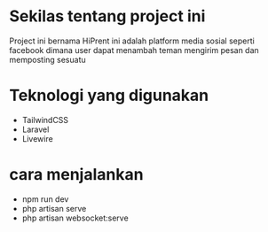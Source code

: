 <h1>Sekilas tentang project ini </h1>
<p>
Project ini bernama HiPrent ini adalah platform media sosial seperti facebook dimana user dapat menambah teman mengirim pesan dan memposting sesuatu

<h1>Teknologi yang digunakan</h1>
<ul>
<li>TailwindCSS</li>
<li>Laravel</li>
<li>Livewire</li>
</ul>

<h1>cara menjalankan</h1>
<ul>
<li>npm run dev</li>
<li>php artisan serve</li>
<li>php artisan websocket:serve</li>
</ul>
